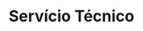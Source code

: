 ---
title: "Servício Técnico"
url: /ciudad-autonoma-de-buenos-aires/servicio-tecnico-avenida-amancio-alcorta/
shop: general
---
